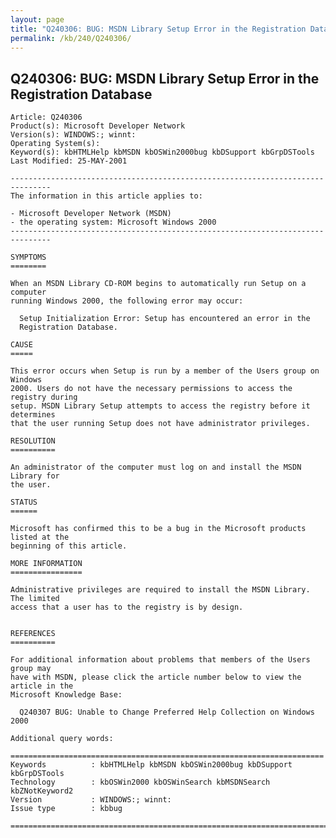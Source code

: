 ```yaml
---
layout: page
title: "Q240306: BUG: MSDN Library Setup Error in the Registration Database"
permalink: /kb/240/Q240306/
---
```


## Q240306: BUG: MSDN Library Setup Error in the Registration Database

	Article: Q240306
	Product(s): Microsoft Developer Network
	Version(s): WINDOWS:; winnt:
	Operating System(s): 
	Keyword(s): kbHTMLHelp kbMSDN kbOSWin2000bug kbDSupport kbGrpDSTools
	Last Modified: 25-MAY-2001
	
	-------------------------------------------------------------------------------
	The information in this article applies to:
	
	- Microsoft Developer Network (MSDN) 
	- the operating system: Microsoft Windows 2000 
	-------------------------------------------------------------------------------
	
	SYMPTOMS
	========
	
	When an MSDN Library CD-ROM begins to automatically run Setup on a computer
	running Windows 2000, the following error may occur:
	
	  Setup Initialization Error: Setup has encountered an error in the
	  Registration Database.
	
	CAUSE
	=====
	
	This error occurs when Setup is run by a member of the Users group on Windows
	2000. Users do not have the necessary permissions to access the registry during
	setup. MSDN Library Setup attempts to access the registry before it determines
	that the user running Setup does not have administrator privileges.
	
	RESOLUTION
	==========
	
	An administrator of the computer must log on and install the MSDN Library for
	the user.
	
	STATUS
	======
	
	Microsoft has confirmed this to be a bug in the Microsoft products listed at the
	beginning of this article.
	
	MORE INFORMATION
	================
	
	Administrative privileges are required to install the MSDN Library. The limited
	access that a user has to the registry is by design.
	
	
	REFERENCES
	==========
	
	For additional information about problems that members of the Users group may
	have with MSDN, please click the article number below to view the article in the
	Microsoft Knowledge Base:
	
	  Q240307 BUG: Unable to Change Preferred Help Collection on Windows 2000
	
	Additional query words:
	
	======================================================================
	Keywords          : kbHTMLHelp kbMSDN kbOSWin2000bug kbDSupport kbGrpDSTools 
	Technology        : kbOSWin2000 kbOSWinSearch kbMSDNSearch kbZNotKeyword2
	Version           : WINDOWS:; winnt:
	Issue type        : kbbug
	
	=============================================================================
	
